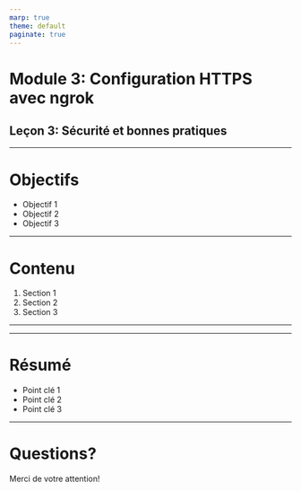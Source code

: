 ```yaml
---
marp: true
theme: default
paginate: true
---
```


# Module 3: Configuration HTTPS avec ngrok
## Leçon 3: Sécurité et bonnes pratiques

---

# Objectifs

- Objectif 1
- Objectif 2
- Objectif 3

---

# Contenu

1. Section 1
2. Section 2
3. Section 3

---

<!-- Ajoutez d'autres diapositives ici -->

---

# Résumé

- Point clé 1
- Point clé 2
- Point clé 3

---

# Questions?

Merci de votre attention!
